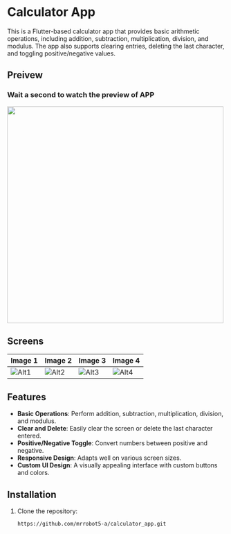 # Calculator App

This is a Flutter-based calculator app that provides basic arithmetic operations, including addition, subtraction, multiplication, division, and modulus. The app also supports clearing entries, deleting the last character, and toggling positive/negative values.

## Preivew
### Wait a second to watch the preview of APP
<img src="https://github.com/user-attachments/assets/3674f098-9e57-4410-b4ed-be6f15d623f2" width="500" height="500">

## Screens
| Image 1                                        | Image 2                                        | Image 3                                        | Image 4                                        |
|------------------------------------------------|------------------------------------------------|------------------------------------------------|------------------------------------------------|
| ![Alt1](https://github.com/user-attachments/assets/f14fa206-7a1b-4fa4-a419-4a13991399fb) | ![Alt2](https://github.com/user-attachments/assets/81ba0fd6-b6f9-4751-952a-c2473c2ec7ff) | ![Alt3](https://github.com/user-attachments/assets/7310419b-e17f-44b3-b4a5-3441de60f2c5) | ![Alt4](https://github.com/user-attachments/assets/6c93ba24-65b3-4151-b2c6-3cc42ceabd4c) |



## Features

- **Basic Operations**: Perform addition, subtraction, multiplication, division, and modulus.
- **Clear and Delete**: Easily clear the screen or delete the last character entered.
- **Positive/Negative Toggle**: Convert numbers between positive and negative.
- **Responsive Design**: Adapts well on various screen sizes.
- **Custom UI Design**: A visually appealing interface with custom buttons and colors.

## Installation

1. Clone the repository:
   ```bash
   https://github.com/mrrobot5-a/calculator_app.git
